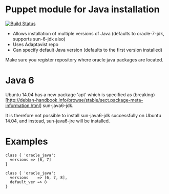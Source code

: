 # Puppet module for Java installation
[![Build Status](https://travis-ci.org/Adaptavist/puppet-oracle_java.svg?branch=master)](https://travis-ci.org/Adaptavist/puppet-oracle_java)

* Allows installation of multiple versions of Java (defaults to oracle-7-jdk, supports sun-6-jdk also)
* Uses Adaptavist repo
* Can specify default Java version (defaults to the first version installed)

Make sure you register repository where oracle java packages are located.

# Java 6

Ubuntu 14.04 has a new package 'apt' which is specified as (breaking)[http://debian-handbook.info/browse/stable/sect.package-meta-information.html] sun-java6-jdk.

It is therefore not possible to install sun-java6-jdk successfully on Ubuntu 14.04, and instead, sun-java6-jre will be installed.

# Examples

```
class { 'oracle_java':
  versions => [6, 7]
}

class { 'oracle_java':
  versions    => [6, 7, 8],
  default_ver => 8
}
```
